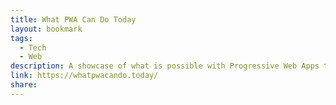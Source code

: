 ```yaml
---
title: What PWA Can Do Today
layout: bookmark
tags:
  - Tech
  - Web
description: A showcase of what is possible with Progressive Web Apps today.
link: https://whatpwacando.today/
share: 
---
```


